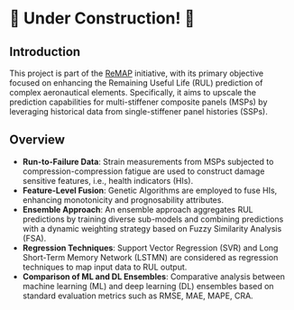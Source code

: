 # 🚧 Under Construction! 🚧

## Introduction

This project is part of the [ReMAP](https://h2020-remap.eu/) initiative, with its primary objective focused on enhancing the Remaining Useful Life (RUL) prediction of complex aeronautical elements. Specifically, it aims to upscale the prediction capabilities for multi-stiffener composite panels (MSPs) by leveraging historical data from single-stiffener panel histories (SSPs).

## Overview

- **Run-to-Failure Data**: Strain measurements from MSPs subjected to compression-compression fatigue are used to construct damage sensitive features, i.e., health indicators (HIs).
- **Feature-Level Fusion**: Genetic Algorithms are employed to fuse HIs, enhancing monotonicity and prognosability attributes.
- **Ensemble Approach**: An ensemble approach aggregates RUL predictions by training diverse sub-models and combining predictions with a dynamic weighting strategy based on Fuzzy Similarity Analysis (FSA).
- **Regression Techniques**: Support Vector Regression (SVR) and Long Short-Term Memory Network (LSTMN) are considered as regression techniques to map input data to RUL output.
- **Comparison of ML and DL Ensembles**: Comparative analysis between machine learning (ML) and deep learning (DL) ensembles based on standard evaluation metrics such as RMSE, MAE, MAPE, CRA.
